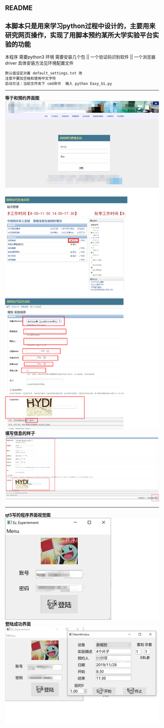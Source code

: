 README
------------------------------------------------------------------------------------
本脚本只是用来学习python过程中设计的，主要用来研究网页操作，实现了用脚本预约某所大学实验平台实验的功能
------------------------------------------------------------------------------------
本程序 需要python3 环境
需要安装几个包       ||       一个验证码识别软件    ||     一个浏览器driver
具体安装方法见环境配置文件

    默认值设定对着 default_settings.txt 改  
    注意不要加空格和使用中文字符  
    启动方法：当前文件夹下 cmd命令  输入 python Easy_Ui.py  

-------------------------------------------------------------------------------------
**等于和预约界面图**   
![image](https://github.com/HannoKishi/Auto_Appoint_Experiement_Hust/blob/master/img/%E4%B8%BB%E7%95%8C%E9%9D%A2.png)   
![image](https://github.com/HannoKishi/Auto_Appoint_Experiement_Hust/blob/master/img/add%E7%95%8C%E9%9D%A2.png)   
![image](https://github.com/HannoKishi/Auto_Appoint_Experiement_Hust/blob/master/img/%E9%A2%84%E7%BA%A6%E5%AE%9E%E9%AA%8C%E7%95%8C%E9%9D%A2.png)  
**填写信息的样子**  
![image](https://github.com/HannoKishi/Auto_Appoint_Experiement_Hust/blob/master/img/fullinfo.png) 

-------------------------------------------------------------------------------------
**qt5写的程序界面视觉图**   
![image](https://github.com/HannoKishi/Auto_Appoint_Experiement_Hust/blob/master/img/login.png)   
**登陆成功界面**  
![image](https://github.com/HannoKishi/Auto_Appoint_Experiement_Hust/blob/master/img/select.png)   
